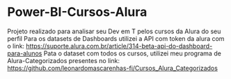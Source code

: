 # Power-BI-Cursos-Alura
Projeto realizado para analisar seu Dev em T pelos cursos da Alura do seu perfil
Para os datasets de Dashboards utilizei a API com token da alura com o link: https://suporte.alura.com.br/article/314-beta-api-do-dashboard-para-alunos
Pata o dataset com todos os cursos, utilizei meu programa de Alura-Categorizados presentes no link: https://github.com/leonardomascarenhas-fi/Cursos_Alura_Categorizados
